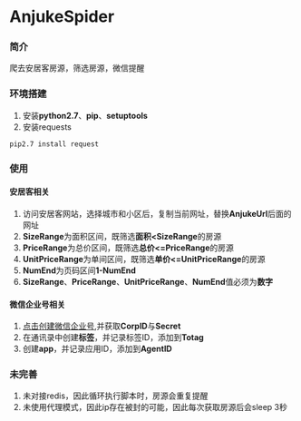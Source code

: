 # AnjukeSpider
### 简介
爬去安居客房源，筛选房源，微信提醒

### 环境搭建

1. 安装**python2.7**、**pip**、**setuptools**    
2. 安装requests   
```shell
pip2.7 install request
```

### 使用

#### 安居客相关
1. 访问安居客网站，选择城市和小区后，复制当前网址，替换**AnjukeUrl**后面的网址   
2. **SizeRange**为面积区间，既筛选**面积<SizeRange**的房源   
3. **PriceRange**为总价区间，既筛选**总价<=PriceRange**的房源     
4. **UnitPriceRange**为单间区间，既筛选**单价<=UnitPriceRange**的房源    
5. **NumEnd**为页码区间**1-NumEnd**   
6. **SizeRange**、**PriceRange**、**UnitPriceRange**、**NumEnd**值必须为**数字**     
   
#### 微信企业号相关   
1. [点击创建微信企业号](https://qy.weixin.qq.com/),并获取**CorpID**与**Secret**   
2. 在通讯录中创建**标签**，并记录标签ID，添加到**Totag**     
3. 创建**app**，并记录应用ID，添加到**AgentID**    
    
### 未完善  
1. 未对接redis，因此循环执行脚本时，房源会重复提醒  
2. 未使用代理模式，因此ip存在被封的可能，因此每次获取房源后会sleep 3秒  
